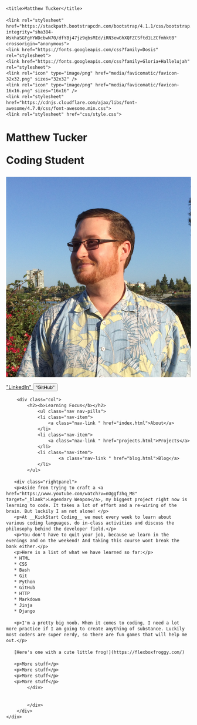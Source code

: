 <!DOCTYPE html>
<html lang="en">
<head>
    <meta charset="utf-8"/>
    <meta name="viewport" content="width=device-width, initial-scale=1"/>
    
    <title>Matthew Tucker</title>
    
    <link rel="stylesheet" href="https://stackpath.bootstrapcdn.com/bootstrap/4.1.1/css/bootstrap.min.css" integrity="sha384-WskhaSGFgHYWDcbwN70/dfYBj47jz9qbsMId/iRN3ewGhXQFZCSftd1LZCfmhktB" crossorigin="anonymous">
    <link href="https://fonts.googleapis.com/css?family=Dosis" rel="stylesheet">
    <link href="https://fonts.googleapis.com/css?family=Gloria+Hallelujah" rel="stylesheet">
    <link rel="icon" type="image/png" href="media/favicomatic/favicon-32x32.png" sizes="32x32" />
    <link rel="icon" type="image/png" href="media/favicomatic/favicon-16x16.png" sizes="16x16" />
    <link rel="stylesheet" href="https://cdnjs.cloudflare.com/ajax/libs/font-awesome/4.7.0/css/font-awesome.min.css">
    <link rel="stylesheet" href="css/style.css"> 
	
</head>

<body>
    <div class="row">
    	<div class="col-4 sidepanel">
        	<h1>
        	    <b>Matthew Tucker
        	    <p>Coding Student</p>
        	    </b>
        	</h1>
        	<img src="media/profilepic1.jpg" class="img-fluid rounded-circle" />
        	<p>
        	<a href="https://www.linkedin.com/in/matthew-tucker-0683a5107/" target="_blank" class="btn btn-red btn-lg">
        	    <i class="fab fa-linkedin">
        	    </i>
        	    "LinkedIn"
        	</a>
        	<button class="button" href="https://github.com/mTucker-18" target="_blank">
        	    <i class="fab fa-github">
        	    </i>
        	    "GitHub"
        	</button>
        	</p>
        </div>
        
        <div class="col">
        	<h2><b>Learning Focus</b></h2>
        		<ul class="nav nav-pills">
  				<li class="nav-item">
    				<a class="nav-link " href="index.html">About</a>
  				</li>
  				<li class="nav-item">
   	 				<a class="nav-link " href="projects.html">Projects</a>
 				</li>
  				<li class="nav-item">
    					<a class="nav-link " href="blog.html">Blog</a>
  				</li>
			</ul>
			
       <div class="rightpanel">
       <p>Aside from trying to craft a <a href="https://www.youtube.com/watch?v=nOggf3hq_M8" target="_blank">Legendary Weapon</a>, my biggest project right now is learning to code. It takes a lot of effort and a re-wiring of the brain. But luckily I am not alone! </p>
 	   <p>At __KickStart Coding__ we meet every week to learn about various coding languages, do in-class activities and discuss the philosophy behind the developer field.</p> 
 	   <p>You don't have to quit your job, because we learn in the evenings and on the weekend! And taking this course wont break the bank either.</p>
	   <p>Here is a list of what we have learned so far:</p>
	   * HTML
	   * CSS
	   * Bash
	   * Git
	   * Python
	   * GitHub
	   * HTTP
	   * Markdown
	   * Jinja
	   * Django

	   <p>I'm a pretty big noob. When it comes to coding, I need a lot more practice if I am going to create anything of substance. Luckily most coders are super nerdy, so there are fun games that will help me out.</p>
				
	   [Here's one with a cute little frog!](https://flexboxfroggy.com/)

	   <p>More stuff</p>
	   <p>More stuff</p>
   	   <p>More stuff</p>
	   <p>More stuff</p>
			</div>


            </div>
        </div>
    </div>
</body>
</html>